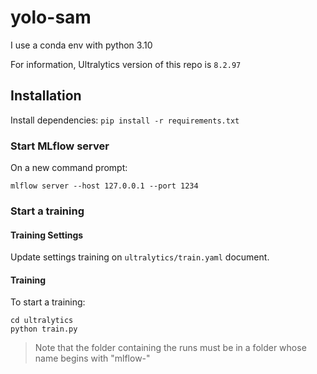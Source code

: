 # yolo-sam

I use a conda env with python 3.10

For information, Ultralytics version of this repo is `8.2.97`

## Installation

Install dependencies:
`pip install -r requirements.txt`

### Start MLflow server

On a new command prompt:

``mlflow server --host 127.0.0.1 --port 1234``

### Start a training

#### Training Settings

Update settings training on `ultralytics/train.yaml` document.

#### Training

To start a training:

```
cd ultralytics
python train.py
```

> Note that the folder containing the runs must be in a folder whose name begins with "mlflow-"